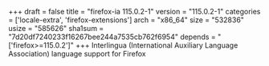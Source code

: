 +++
draft = false
title = "firefox-ia 115.0.2-1"
version = "115.0.2-1"
categories = ['locale-extra', 'firefox-extensions']
arch = "x86_64"
size = "532836"
usize = "585626"
sha1sum = "7d20df7240233f16267bee244a7535cb762f6954"
depends = "['firefox>=115.0.2']"
+++
Interlingua (International Auxiliary Language Association) language support for Firefox